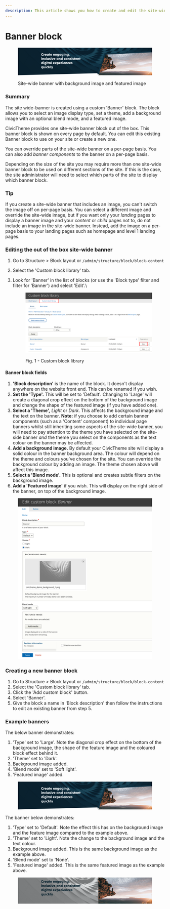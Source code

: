 ```yaml
---
description: This article shows you how to create and edit the site-wide banner.
---
```


# Banner block

<figure><img src="../../../.gitbook/assets/site-wide-banner-example.png" alt=""><figcaption><p>Site-wide banner with background image and featured image</p></figcaption></figure>

### Summary

The site wide-banner is created using a custom 'Banner' block. The block allows you to select an image display type, set a theme, add a background image with an optional blend mode, and a featured image.&#x20;

CivicTheme provides one site-wide banner block out of the box. This banner block is shown on every page by default. You can edit this existing Banner block to use on your site or create a new one.&#x20;

You can override parts of the site-wide banner on a per-page basis. You can also add _banner components_ to the banner on a per-page basis.

Depending on the size of the site you may require more than one site-wide banner block to be used on different sections of the site. If this is the case, the site administrator will need to select which parts of the site to display which banner block.

### Tip

If you create a site-wide banner that includes an image, you can't switch the image off on per-page basis. You can select a different image and override the site-wide image, but if you want only your _landing_ pages to display a banner image and your _content_ or _child_ pages not to, do not include an image in the site-wide banner. Instead, add the image on a per-page basis to your landing pages such as homepage and level 1 landing pages.

### Editing the out of the box site-wide banner

1. Go to Structure > Block layout or `/admin/structure/block/block-content`
2. Select the 'Custom block library' tab.
3.  Look for 'Banner' in the list of blocks (or use the 'Block type' filter and filter for 'Banner') and select 'Edit'.\


    <figure><img src="../../../.gitbook/assets/image (11).png" alt=""><figcaption><p>Fig. 1 - Custom block library</p></figcaption></figure>

#### Banner block fields

1. **'Block description'** is the name of the block. It doesn't display anywhere on the website front end. This can be renamed if you wish.
2. **Set the 'Type'.** This will be set to 'Default'. Changing to 'Large' will create a diagonal crop effect on the bottom of the background image and change the shape of the featured image (if you have added one).
3. **Select a 'Theme',** _Light_ or _Dark_. This affects the background image and the text on the banner. **Note:** if you choose to add certain banner components (such as a 'Content' component) to individual page banners whilst still inheriting some aspects of the site-wide banner, you will need to pay attention to the theme you have selected on the site-side banner _and_ the theme you select on the components as the text colour on the banner may be affected.
4. **Add a background image.** By default your CivicTheme site will display a solid colour in the banner background area. The colour will depend on the theme and colours you've chosen for the site. You can override the background colour by adding an image. The theme chosen above will affect this image.&#x20;
5. **Select a 'Blend mode'.** This is optional and creates subtle filters on the background image.
6. **Add a 'Featured image'** if you wish. This will display on the right side of the banner, on top of the background image.

<figure><img src="../../../.gitbook/assets/custom-banner-block.png" alt=""><figcaption></figcaption></figure>

### Creating a new banner block

1. Go to Structure > Block layout or `/admin/structure/block/block-content`
2. Select the 'Custom block library' tab.
3. Click the 'Add custom block' button.
4. Select 'Banner'.
5. Give the block a name in 'Block description' then follow the instructions to edit an existing banner from step 5.

### Example banners

The below banner demonstrates:

1. 'Type' set to 'Large'. Note the diagonal crop effect on the bottom of the background image, the shape of the feature image and the coloured block effect behind it.
2. 'Theme' set to 'Dark'.
3. Background image added.&#x20;
4. 'Blend mode' set to 'Soft light'.
5. 'Featured image' added.

<figure><img src="../../../.gitbook/assets/site-wide-banner-example.png" alt=""><figcaption></figcaption></figure>

The banner below demonstrates:

1. 'Type' set to 'Default'. Note the effect this has on the background image and the feature image compared to the example above.
2. 'Theme' set to 'Light'. Note the change to the background image and the text colour.&#x20;
3. Background image added. This is the same background image as the example above.
4. 'Blend mode' set to 'None'.
5. 'Featured image' added. This is the same featured image as the example above.

<figure><img src="../../../.gitbook/assets/site-wide-banner-example-2.png" alt=""><figcaption></figcaption></figure>
